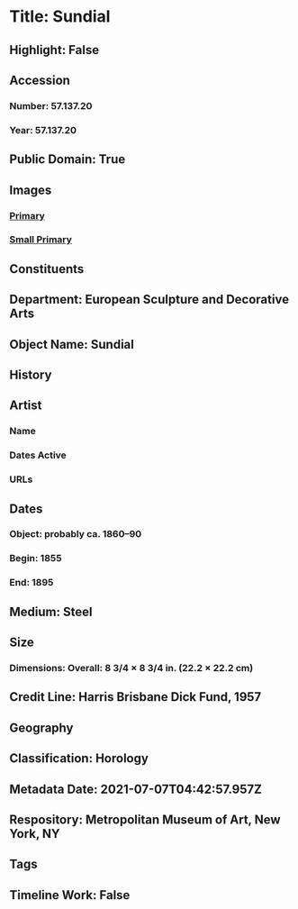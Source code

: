 # Title: Sundial
## Highlight: False
## Accession
### Number: 57.137.20
### Year: 57.137.20
## Public Domain: True
## Images
### [Primary](https://images.metmuseum.org/CRDImages/es/original/164177.jpg)
### [Small Primary](https://images.metmuseum.org/CRDImages/es/web-large/164177.jpg)
## Constituents
## Department: European Sculpture and Decorative Arts
## Object Name: Sundial
## History
## Artist
### Name
### Dates Active
### URLs
## Dates
### Object: probably ca. 1860–90
### Begin: 1855
### End: 1895
## Medium: Steel
## Size
### Dimensions: Overall: 8 3/4 × 8 3/4 in. (22.2 × 22.2 cm)
## Credit Line: Harris Brisbane Dick Fund, 1957
## Geography
## Classification: Horology
## Metadata Date: 2021-07-07T04:42:57.957Z
## Respository: Metropolitan Museum of Art, New York, NY
## Tags
## Timeline Work: False